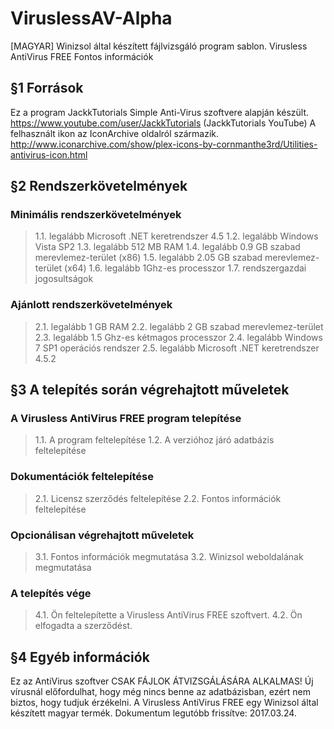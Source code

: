 # ViruslessAV-Alpha
[MAGYAR] Winizsol által készített fájlvizsgáló program sablon. Virusless AntiVirus FREE Fontos információk
## §1 Források 
Ez a program JackkTutorials Simple Anti-Virus szoftvere alapján készült. https://www.youtube.com/user/JackkTutorials (JackkTutorials YouTube) A felhasznált ikon az IconArchive oldalról származik. http://www.iconarchive.com/show/plex-icons-by-cornmanthe3rd/Utilities-antivirus-icon.html

## §2 Rendszerkövetelmények
### Minimális rendszerkövetelmények
> 1.1.	legalább Microsoft .NET keretrendszer 4.5
> 1.2.	legalább Windows Vista SP2
> 1.3. legalább 512 MB RAM
> 1.4.	legalább 0.9 GB szabad merevlemez-terület (x86)
> 1.5.	legalább 2.05 GB szabad merevlemez-terület (x64)
> 1.6.	legalább 1Ghz-es processzor
> 1.7.	rendszergazdai jogosultságok
### Ajánlott rendszerkövetelmények
> 2.1.	legalább 1 GB RAM
> 2.2.	legalább 2 GB szabad merevlemez-terület
> 2.3.	legalább 1.5 Ghz-es kétmagos processzor
> 2.4.	legalább Windows 7 SP1 operációs rendszer
> 2.5.	legalább Microsoft .NET keretrendszer 4.5.2

## §3 A telepítés során végrehajtott műveletek
### A Virusless AntiVirus FREE program telepítése
> 1.1.	A program feltelepítése
> 1.2.	A verzióhoz járó adatbázis feltelepítése
### Dokumentációk feltelepítése
> 2.1.	Licensz szerződés feltelepítése
> 2.2.	Fontos információk feltelepítése
### Opcionálisan végrehajtott műveletek
> 3.1.	Fontos információk megmutatása
> 3.2.	Winizsol weboldalának megmutatása
### A telepítés vége
> 4.1.	Ön feltelepítette a Virusless AntiVirus FREE szoftvert.
> 4.2.	Ön elfogadta a szerződést.

## §4 Egyéb információk
Ez az AntiVirus szoftver CSAK FÁJLOK ÁTVIZSGÁLÁSÁRA ALKALMAS! Új vírusnál előfordulhat, hogy még nincs benne az adatbázisban, ezért nem biztos, hogy tudjuk érzékelni. A Virusless AntiVirus FREE egy Winizsol által készített magyar termék.
Dokumentum legutóbb frissítve: 2017.03.24.
